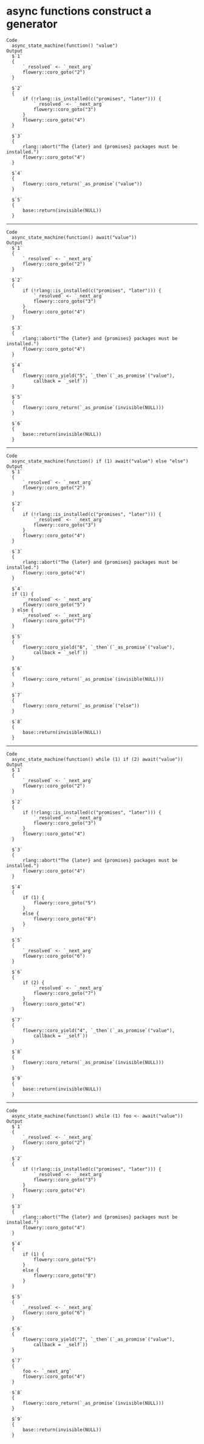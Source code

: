 # async functions construct a generator

    Code
      async_state_machine(function() "value")
    Output
      $`1`
      {
          `_resolved` <- `_next_arg`
          flowery::coro_goto("2")
      }
      
      $`2`
      {
          if (!rlang::is_installed(c("promises", "later"))) {
              `_resolved` <- `_next_arg`
              flowery::coro_goto("3")
          }
          flowery::coro_goto("4")
      }
      
      $`3`
      {
          rlang::abort("The {later} and {promises} packages must be installed.")
          flowery::coro_goto("4")
      }
      
      $`4`
      {
          flowery::coro_return(`_as_promise`("value"))
      }
      
      $`5`
      {
          base::return(invisible(NULL))
      }
      

---

    Code
      async_state_machine(function() await("value"))
    Output
      $`1`
      {
          `_resolved` <- `_next_arg`
          flowery::coro_goto("2")
      }
      
      $`2`
      {
          if (!rlang::is_installed(c("promises", "later"))) {
              `_resolved` <- `_next_arg`
              flowery::coro_goto("3")
          }
          flowery::coro_goto("4")
      }
      
      $`3`
      {
          rlang::abort("The {later} and {promises} packages must be installed.")
          flowery::coro_goto("4")
      }
      
      $`4`
      {
          flowery::coro_yield("5", `_then`(`_as_promise`("value"), 
              callback = `_self`))
      }
      
      $`5`
      {
          flowery::coro_return(`_as_promise`(invisible(NULL)))
      }
      
      $`6`
      {
          base::return(invisible(NULL))
      }
      

---

    Code
      async_state_machine(function() if (1) await("value") else "else")
    Output
      $`1`
      {
          `_resolved` <- `_next_arg`
          flowery::coro_goto("2")
      }
      
      $`2`
      {
          if (!rlang::is_installed(c("promises", "later"))) {
              `_resolved` <- `_next_arg`
              flowery::coro_goto("3")
          }
          flowery::coro_goto("4")
      }
      
      $`3`
      {
          rlang::abort("The {later} and {promises} packages must be installed.")
          flowery::coro_goto("4")
      }
      
      $`4`
      if (1) {
          `_resolved` <- `_next_arg`
          flowery::coro_goto("5")
      } else {
          `_resolved` <- `_next_arg`
          flowery::coro_goto("7")
      }
      
      $`5`
      {
          flowery::coro_yield("6", `_then`(`_as_promise`("value"), 
              callback = `_self`))
      }
      
      $`6`
      {
          flowery::coro_return(`_as_promise`(invisible(NULL)))
      }
      
      $`7`
      {
          flowery::coro_return(`_as_promise`("else"))
      }
      
      $`8`
      {
          base::return(invisible(NULL))
      }
      

---

    Code
      async_state_machine(function() while (1) if (2) await("value"))
    Output
      $`1`
      {
          `_resolved` <- `_next_arg`
          flowery::coro_goto("2")
      }
      
      $`2`
      {
          if (!rlang::is_installed(c("promises", "later"))) {
              `_resolved` <- `_next_arg`
              flowery::coro_goto("3")
          }
          flowery::coro_goto("4")
      }
      
      $`3`
      {
          rlang::abort("The {later} and {promises} packages must be installed.")
          flowery::coro_goto("4")
      }
      
      $`4`
      {
          if (1) {
              flowery::coro_goto("5")
          }
          else {
              flowery::coro_goto("8")
          }
      }
      
      $`5`
      {
          `_resolved` <- `_next_arg`
          flowery::coro_goto("6")
      }
      
      $`6`
      {
          if (2) {
              `_resolved` <- `_next_arg`
              flowery::coro_goto("7")
          }
          flowery::coro_goto("4")
      }
      
      $`7`
      {
          flowery::coro_yield("4", `_then`(`_as_promise`("value"), 
              callback = `_self`))
      }
      
      $`8`
      {
          flowery::coro_return(`_as_promise`(invisible(NULL)))
      }
      
      $`9`
      {
          base::return(invisible(NULL))
      }
      

---

    Code
      async_state_machine(function() while (1) foo <- await("value"))
    Output
      $`1`
      {
          `_resolved` <- `_next_arg`
          flowery::coro_goto("2")
      }
      
      $`2`
      {
          if (!rlang::is_installed(c("promises", "later"))) {
              `_resolved` <- `_next_arg`
              flowery::coro_goto("3")
          }
          flowery::coro_goto("4")
      }
      
      $`3`
      {
          rlang::abort("The {later} and {promises} packages must be installed.")
          flowery::coro_goto("4")
      }
      
      $`4`
      {
          if (1) {
              flowery::coro_goto("5")
          }
          else {
              flowery::coro_goto("8")
          }
      }
      
      $`5`
      {
          `_resolved` <- `_next_arg`
          flowery::coro_goto("6")
      }
      
      $`6`
      {
          flowery::coro_yield("7", `_then`(`_as_promise`("value"), 
              callback = `_self`))
      }
      
      $`7`
      {
          foo <- `_next_arg`
          flowery::coro_goto("4")
      }
      
      $`8`
      {
          flowery::coro_return(`_as_promise`(invisible(NULL)))
      }
      
      $`9`
      {
          base::return(invisible(NULL))
      }
      

